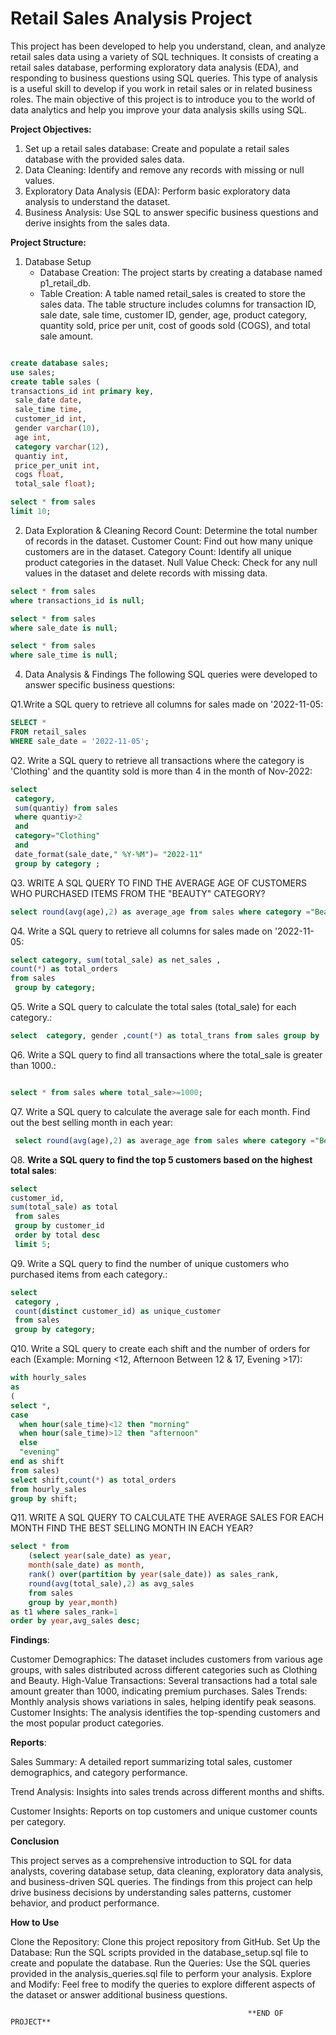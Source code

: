 # Retail Sales Analysis Project
 This project has been developed to help you understand, clean, and analyze retail sales data using a variety of SQL techniques. It consists of creating a retail sales database, performing exploratory data analysis (EDA), and responding to business questions using SQL queries. This type of analysis is a useful skill to develop if you work in retail sales or in related business roles. The main objective of this project is to introduce you to the world of data analytics and help you improve your data analysis skills using SQL.

**Project Objectives:**
 1. Set up a retail sales database: Create and populate a retail sales database with the provided sales data.
 2. Data Cleaning: Identify and remove any records with missing or null values.
 3. Exploratory Data Analysis (EDA): Perform basic exploratory data analysis to understand the dataset.
 4. Business Analysis: Use SQL to answer specific business questions and derive insights from the sales data.

**Project Structure:**
 1. Database Setup
    * Database Creation: The project starts by creating a database named p1_retail_db.
    * Table Creation: A table named retail_sales is created to store the sales data. The table structure includes columns for transaction ID, sale date, sale time, customer ID, gender, age, product category, quantity sold, price per unit, cost of goods sold (COGS), and total sale amount.
  
   ```SQL
   
   create database sales;
use sales;
create table sales (
transactions_id int primary key,
	sale_date date,
	sale_time time,
	customer_id int,
	gender varchar(10),
	age int,
	category varchar(12),
	quantiy int,
	price_per_unit int,
	cogs float,
	total_sale float);
  
  select * from sales
  limit 10;

```

   
 2.  Data Exploration & Cleaning
Record Count: Determine the total number of records in the dataset.
Customer Count: Find out how many unique customers are in the dataset.
Category Count: Identify all unique product categories in the dataset.
Null Value Check: Check for any null values in the dataset and delete records with missing data.


```SQL
select * from sales 
where transactions_id is null;

select * from sales 
where sale_date is null;

select * from sales 
where sale_time is null;

```


4. Data Analysis & Findings
The following SQL queries were developed to answer specific business questions:
 
 Q1.Write a SQL query to retrieve all columns for sales made on '2022-11-05:

 ```sql
SELECT *
FROM retail_sales
WHERE sale_date = '2022-11-05';
```


Q2. Write a SQL query to retrieve all transactions where the category is 'Clothing' and the quantity sold is more than 4 in the month of Nov-2022:

```SQL
select
 category,
 sum(quantiy) from sales 
 where quantiy>2
 and
 category="Clothing"
 and
 date_format(sale_date," %Y-%M")= "2022-11"
 group by category ;
```
 Q3. WRITE A SQL QUERY TO FIND THE AVERAGE AGE OF CUSTOMERS WHO PURCHASED ITEMS FROM THE "BEAUTY" CATEGORY?

 ```SQL
 select round(avg(age),2) as average_age from sales where category ="Beauty";
```


Q4. Write a SQL query to retrieve all columns for sales made on '2022-11-05:

```SQL
select category, sum(total_sale) as net_sales ,
count(*) as total_orders 
from sales
 group by category;
```

Q5. Write a SQL query to calculate the total sales (total_sale) for each category.:

```SQL
select  category, gender ,count(*) as total_trans from sales group by  category , gender order by category;
```



Q6. Write a SQL query to find all transactions where the total_sale is greater than 1000.:
```SQL

select * from sales where total_sale>=1000;
```

Q7. Write a SQL query to calculate the average sale for each month. Find out the best selling month in each year:

```SQL
 select round(avg(age),2) as average_age from sales where category ="Beauty";
```

Q8. **Write a SQL query to find the top 5 customers based on the highest total sales**:

```SQL
select 
customer_id,
sum(total_sale) as total
 from sales
 group by customer_id
 order by total desc
 limit 5;
```

Q9. Write a SQL query to find the number of unique customers who purchased items from each category.:

```SQL
select 
 category ,
 count(distinct customer_id) as unique_customer
 from sales 
 group by category;
```

Q10. Write a SQL query to create each shift and the number of orders for each (Example: Morning <12, Afternoon Between 12 & 17, Evening >17):


  ```SQL
with hourly_sales
as
(
 select *,
 case
	when hour(sale_time)<12 then "morning"
    when hour(sale_time)>12 then "afternoon"
    else
    "evening"
 end as shift   
 from sales)
 select shift,count(*) as total_orders
 from hourly_sales
 group by shift;
```
Q11. WRITE A SQL QUERY TO CALCULATE THE AVERAGE SALES FOR EACH MONTH FIND THE BEST SELLING MONTH IN EACH YEAR?
 
 ```SQL
 select * from 
	 (select year(sale_date) as year,
	 month(sale_date) as month,
	 rank() over(partition by year(sale_date)) as sales_rank,
	 round(avg(total_sale),2) as avg_sales
	 from sales
	 group by year,month)
 as t1 where sales_rank=1
 order by year,avg_sales desc;
```

**Findings**:

Customer Demographics: The dataset includes customers from various age groups, with sales distributed across different categories such as Clothing and Beauty.
High-Value Transactions: Several transactions had a total sale amount greater than 1000, indicating premium purchases.
Sales Trends: Monthly analysis shows variations in sales, helping identify peak seasons.
Customer Insights: The analysis identifies the top-spending customers and the most popular product categories.


**Reports**:

Sales Summary: 
A detailed report summarizing total sales, customer demographics, and category performance.

Trend Analysis:
Insights into sales trends across different months and shifts.

Customer Insights:
Reports on top customers and unique customer counts per category.


**Conclusion**

This project serves as a comprehensive introduction to SQL for data analysts, covering database setup, data cleaning, exploratory data analysis, and business-driven SQL queries. The findings from this project can help drive business decisions by understanding sales patterns, customer behavior, and product performance.



**How to Use**

Clone the Repository: Clone this project repository from GitHub.
Set Up the Database: Run the SQL scripts provided in the database_setup.sql file to create and populate the database.
Run the Queries: Use the SQL queries provided in the analysis_queries.sql file to perform your analysis.
Explore and Modify: Feel free to modify the queries to explore different aspects of the dataset or answer additional business questions.


                                                         **END OF PROJECT**
